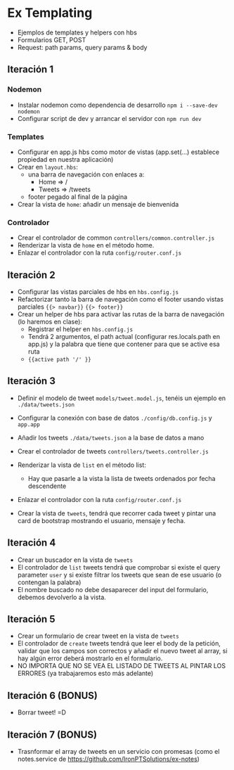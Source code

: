 # Ex Templating

- Ejemplos de templates y helpers con hbs
- Formularios GET, POST
- Request: path params, query params & body

##  Iteración 1
### Nodemon
- Instalar nodemon como dependencia de desarrollo `npm i --save-dev nodemon`
- Configurar script de dev y arrancar el servidor con `npm run dev`

### Templates
- Configurar en app.js hbs como motor de vistas (app.set(...) establece propiedad en nuestra aplicación)
- Crear en `layout.hbs`:
  - una barra de navegación con enlaces a:
    - Home => /
    - Tweets => /tweets
  - footer pegado al final de la página
- Crear la vista de `home`: añadir un mensaje de bienvenida

### Controlador
- Crear el controlador de common `controllers/common.controller.js`
- Renderizar la vista de `home` en el método home.
- Enlazar el controlador con la ruta `config/router.conf.js`

##  Iteración 2
- Configurar las vistas parciales de hbs en `hbs.config.js`
- Refactorizar tanto la barra de navegación como el footer usando vistas parciales `{{> navbar}}` `{{> footer}}`
- Crear un helper de hbs para activar las rutas de la barra de navegación (lo haremos en clase):
  - Registrar el helper en `hbs.config.js`
  - Tendrá 2 argumentos, el path actual (configurar res.locals.path en app.js) y la palabra que tiene que contener para que se active esa ruta
  - `{{active path '/' }}`


## Iteración 3

- Definir el modelo de tweet `models/tweet.model.js`, tenéis un ejemplo en `./data/tweets.json`
- Configurar la conexión con base de datos `./config/db.config.js` y `app.app`
- Añadir los tweets `./data/tweets.json` a la base de datos a mano

- Crear el controlador de tweets `controllers/tweets.controller.js`
- Renderizar la vista de `list` en el método list:
  - Hay que pasarle a la vista la lista de tweets ordenados por fecha descendente
- Enlazar el controlador con la ruta `config/router.conf.js`
- Crear la vista de `tweets`, tendrá que recorrer cada tweet y pintar una card de bootstrap mostrando el usuario, mensaje  y fecha.

## Iteración 4

- Crear un buscador en la vista de `tweets`
- El controlador de `list` tweets tendrá que comprobar si existe el query parameter `user` y si existe filtrar los tweets que sean de ese usuario (o contengan la palabra)
- El nombre buscado no debe desaparecer del input del formulario, debemos devolverlo a la vista.


## Iteración 5

- Crear un formulario de crear tweet en la vista de `tweets`
- El controlador de `create` tweets tendrá que leer el body de la petición, validar que los campos son correctos y añadir el nuevo tweet al array, si hay algún error deberá mostrarlo en el formulario.
- NO IMPORTA QUE NO SE VEA EL LISTADO DE TWEETS AL PINTAR LOS ERRORES (ya trabajaremos esto más adelante)


## Iteración 6 (BONUS)
- Borrar tweet! =D

## Iteración 7 (BONUS)
- Trasnformar el array de tweets en un servicio con promesas (como el notes.service de https://github.com/IronPTSolutions/ex-notes)
